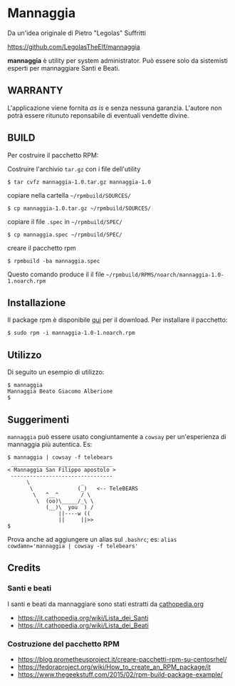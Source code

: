 # Mannaggia

Da un'idea originale di Pietro "Legolas" Suffritti

https://github.com/LegolasTheElf/mannaggia

**mannaggia** è utility per system administrator. Può essere solo da sistemisti esperti
per mannaggiare Santi e Beati. 

## WARRANTY
L'applicazione viene fornita *as is* e senza nessuna garanzia. L'autore non potrà essere ritunuto reponsabile di eventuali vendette divine.

## BUILD

Per costruire il pacchetto RPM:

Costruire l'archivio `tar.gz` con i file dell'utility

```
$ tar cvfz mannaggia-1.0.tar.gz mannaggia-1.0
```

copiare nella cartella `~/rpmbuild/SOURCES/`

```
$ cp mannaggia-1.0.tar.gz ~/rpmbuild/SOURCES/
```

copiare il file `.spec` in `~/rpmbuild/SPEC/`

```
$ cp mannaggia.spec ~/rpmbuild/SPEC/
```
creare il pacchetto rpm

```
$ rpmbuild -ba mannaggia.spec
```

Questo comando produce il il file `~/rpmbuild/RPMS/noarch/mannaggia-1.0-1.noarch.rpm`

## Installazione

Il package rpm è disponibile [qui](bin/noarch/mannaggia-1.0-1.noarch.rpm) per il download. Per installare il pacchetto:

```
$ sudo rpm -i mannaggia-1.0-1.noarch.rpm
```

## Utilizzo

Di seguito un esempio di utilizzo:

```
$ mannaggia
Mannaggia Beato Giacomo Alberione
$ 
```
## Suggerimenti

`mannaggia` può essere usato congiuntamente a `cowsay` per un'esperienza di mannaggia più autentica. Es:
```
$ mannaggia | cowsay -f telebears
 ________________________________
< Mannaggia San Filippo apostolo >
 --------------------------------
      \                _
       \              (_)   <-- TeleBEARS
        \   ^__^       / \
         \  (oo)\_____/_\ \
            (__)\  you  ) /
                ||----w ((
                ||     ||>> 
$ 
```
Prova anche ad aggiungere un alias sul `.bashrc`; es: `alias cowdamn='mannaggia | cowsay -f telebears'`

## Credits

### Santi e beati
I santi e beati da mannaggiare sono stati estratti da [cathopedia.org](https://it.cathopedia.org/)
* https://it.cathopedia.org/wiki/Lista_dei_Santi
* https://it.cathopedia.org/wiki/Lista_dei_Beati

### Costruzione del pacchetto RPM

* https://blog.prometheusproject.it/creare-pacchetti-rpm-su-centosrhel/ 
* https://fedoraproject.org/wiki/How_to_create_an_RPM_package/it
* https://www.thegeekstuff.com/2015/02/rpm-build-package-example/